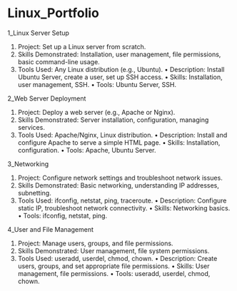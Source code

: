 # Linux_Portfolio

1_Linux Server Setup
 
1.	Project: Set up a Linux server from scratch.
2.	Skills Demonstrated: Installation, user management, file permissions, basic command-line usage.
3.	Tools Used: Any Linux distribution (e.g., Ubuntu).
•	Description: Install Ubuntu Server, create a user, set up SSH access.
•	Skills: Installation, user management, SSH.
•	Tools: Ubuntu Server, SSH.

2_Web Server Deployment

1.	Project: Deploy a web server (e.g., Apache or Nginx).
2.	Skills Demonstrated: Server installation, configuration, managing services.
3.	Tools Used: Apache/Nginx, Linux distribution.
•	Description: Install and configure Apache to serve a simple HTML page.
•	Skills: Installation, configuration.
•	Tools: Apache, Ubuntu Server.

3_Networking

1.	Project: Configure network settings and troubleshoot network issues.
2.	Skills Demonstrated: Basic networking, understanding IP addresses, subnetting.
3.	Tools Used: ifconfig, netstat, ping, traceroute.
•	Description: Configure static IP, troubleshoot network connectivity.
•	Skills: Networking basics.
•	Tools: ifconfig, netstat, ping.

4_User and File Management

1.	Project: Manage users, groups, and file permissions.
2.	Skills Demonstrated: User management, file system permissions.
3.	Tools Used: useradd, userdel, chmod, chown.
•	Description: Create users, groups, and set appropriate file permissions.
•	Skills: User management, file permissions.
•	Tools: useradd, userdel, chmod, chown.

